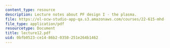 ```yaml
---
content_type: resource
description: Lecture notes about PF design I - the plasma.
file: https://ol-ocw-studio-app-qa.s3.amazonaws.com/courses/22-615-mhd-theory-of-fusion-systems-spring-2007/0bfb0523ce1486b20350251e264b1462_lecture12.pdf
file_type: application/pdf
resourcetype: Document
title: lecture12.pdf
uid: 0bfb0523-ce14-86b2-0350-251e264b1462
---
```

